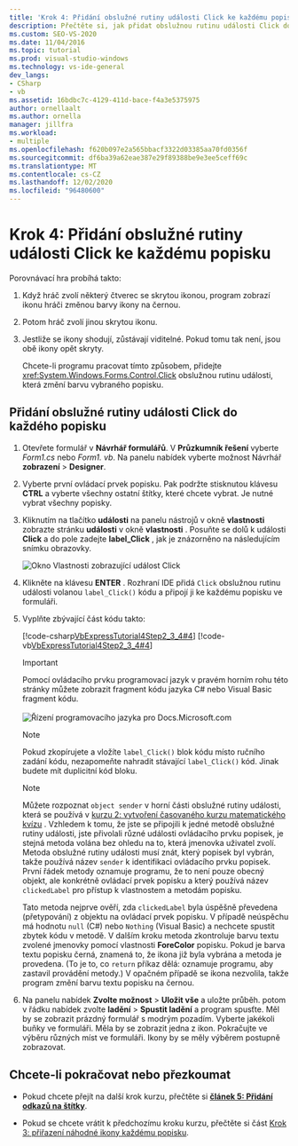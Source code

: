 ```yaml
---
title: 'Krok 4: Přidání obslužné rutiny události Click ke každému popisku'
description: Přečtěte si, jak přidat obslužnou rutinu události Click do každého popisku.
ms.custom: SEO-VS-2020
ms.date: 11/04/2016
ms.topic: tutorial
ms.prod: visual-studio-windows
ms.technology: vs-ide-general
dev_langs:
- CSharp
- vb
ms.assetid: 16bdbc7c-4129-411d-bace-f4a3e5375975
author: ornellaalt
ms.author: ornella
manager: jillfra
ms.workload:
- multiple
ms.openlocfilehash: f620b097e2a565bbacf3322d03385aa70fd0356f
ms.sourcegitcommit: df6ba39a62eae387e29f89388be9e3ee5ceff69c
ms.translationtype: MT
ms.contentlocale: cs-CZ
ms.lasthandoff: 12/02/2020
ms.locfileid: "96480600"
---
```

# <a name="step-4-add-a-click-event-handler-to-each-label"></a>Krok 4: Přidání obslužné rutiny události Click ke každému popisku

Porovnávací hra probíhá takto:

1. Když hráč zvolí některý čtverec se skrytou ikonou, program zobrazí ikonu hráči změnou barvy ikony na černou.

2. Potom hráč zvolí jinou skrytou ikonu.

3. Jestliže se ikony shodují, zůstávají viditelné. Pokud tomu tak není, jsou obě ikony opět skryty.

   Chcete-li programu pracovat tímto způsobem, přidejte <xref:System.Windows.Forms.Control.Click> obslužnou rutinu události, která změní barvu vybraného popisku.

## <a name="to-add-a-click-event-handler-to-each-label"></a>Přidání obslužné rutiny události Click do každého popisku

1. Otevřete formulář v **Návrhář formulářů**. V **Průzkumník řešení** vyberte *Form1.cs* nebo *Form1. vb*. Na panelu nabídek vyberte možnost Návrhář **zobrazení**  >  **Designer**.

2. Vyberte první ovládací prvek popisku. Pak podržte stisknutou klávesu **CTRL** a vyberte všechny ostatní štítky, které chcete vybrat. Je nutné vybrat všechny popisky.

3. Kliknutím na tlačítko **události** na panelu nástrojů v okně **vlastnosti** zobrazte stránku **události** v okně **vlastnosti** . Posuňte se dolů k události **Click** a do pole zadejte **label_Click** , jak je znázorněno na následujícím snímku obrazovky.

     ![Okno Vlastnosti zobrazující událost Click](../ide/media/express_labelclick.png)

4. Klikněte na klávesu **ENTER** . Rozhraní IDE přidá `Click` obslužnou rutinu události volanou `label_Click()` kódu a připojí ji ke každému popisku ve formuláři.

5. Vyplňte zbývající část kódu takto:

     [!code-csharp[VbExpressTutorial4Step2_3_4#4](../ide/codesnippet/CSharp/step-4-add-a-click-event-handler-to-each-label_1.cs)]
     [!code-vb[VbExpressTutorial4Step2_3_4#4](../ide/codesnippet/VisualBasic/step-4-add-a-click-event-handler-to-each-label_1.vb)]

     > [!IMPORTANT]
     > Pomocí ovládacího prvku programovací jazyk v pravém horním rohu této stránky můžete zobrazit fragment kódu jazyka C# nebo Visual Basic fragment kódu.<br><br>![Řízení programovacího jazyka pro Docs.Microsoft.com](../ide/media/docs-programming-language-control.png)

    > [!NOTE]
    > Pokud zkopírujete a vložíte `label_Click()` blok kódu místo ručního zadání kódu, nezapomeňte nahradit stávající `label_Click()` kód. Jinak budete mít duplicitní kód bloku.

    > [!NOTE]
    > Můžete rozpoznat `object sender` v horní části obslužné rutiny události, která se používá v [kurzu 2: vytvoření časovaného kurzu matematického kvízu](../ide/tutorial-2-create-a-timed-math-quiz.md) . Vzhledem k tomu, že jste se připojili k jedné metodě obslužné rutiny události, jste přivolali různé události ovládacího prvku popisek, je stejná metoda volána bez ohledu na to, která jmenovka uživatel zvolí. Metoda obslužné rutiny události musí znát, který popisek byl vybrán, takže používá název `sender` k identifikaci ovládacího prvku popisek. První řádek metody oznamuje programu, že to není pouze obecný objekt, ale konkrétně ovládací prvek popisku a který používá název `clickedLabel` pro přístup k vlastnostem a metodám popisku.

     Tato metoda nejprve ověří, zda `clickedLabel` byla úspěšně převedena (přetypování) z objektu na ovládací prvek popisku. V případě neúspěchu má hodnotu `null` (C#) nebo `Nothing` (Visual Basic) a nechcete spustit zbytek kódu v metodě. V dalším kroku metoda zkontroluje barvu textu zvolené jmenovky pomocí vlastnosti **ForeColor** popisku. Pokud je barva textu popisku černá, znamená to, že ikona již byla vybrána a metoda je provedena. (To je to, co `return` příkaz dělá: oznamuje programu, aby zastavil provádění metody.) V opačném případě se ikona nezvolila, takže program změní barvu textu popisku na černou.

6. Na panelu nabídek **Zvolte možnost**  >  **Uložit vše** a uložte průběh. potom v řádku nabídek zvolte **ladění**  >  **Spustit ladění** a program spusťte. Měl by se zobrazit prázdný formulář s modrým pozadím. Vyberte jakékoli buňky ve formuláři. Měla by se zobrazit jedna z ikon. Pokračujte ve výběru různých míst ve formuláři. Ikony by se měly výběrem postupně zobrazovat.

## <a name="to-continue-or-review"></a>Chcete-li pokračovat nebo přezkoumat

- Pokud chcete přejít na další krok kurzu, přečtěte si **[článek 5: Přidání odkazů na štítky](../ide/step-5-add-label-references.md)**.

- Pokud se chcete vrátit k předchozímu kroku kurzu, přečtěte si část [Krok 3: přiřazení náhodné ikony každému popisku](../ide/step-3-assign-a-random-icon-to-each-label.md).
